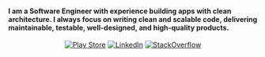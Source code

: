 <h4>I am a Software Engineer with experience building apps with clean architecture. I always focus on writing clean and scalable code, delivering maintainable, testable, well-designed, and high-quality products.</h4>

<p align="center">
<a href="https://play.google.com/store/apps/details?id=com.moataz.afternoonhadeeth&hl=en&gl=US"><img alt="Play Store" src="https://img.shields.io/badge/-PlayStore-ffffff?style=flat&logo=googleplay&logoColor=27ae60"/></a> 
<a href="https://www.linkedin.com/in/moataz-badawy"><img alt="LinkedIn" src="https://img.shields.io/badge/-LinkedIn-ffffff?style=flat&logo=linkedin&logoColor=0984e3"/></a>
<a href="https://stackoverflow.com/users/13440404/moataz"><img alt="StackOverflow" src="https://img.shields.io/badge/-StackOverflow-ffffff?style=flat&logo=StackOverflow"/></a>
</p>
